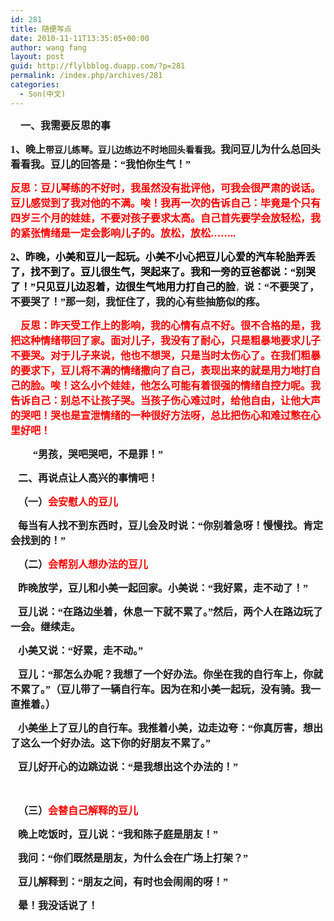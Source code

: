 ```yaml
---
id: 281
title: 随便写点
date: 2010-11-11T13:35:05+00:00
author: wang fang
layout: post
guid: http://flylbblog.duapp.com/?p=281
permalink: /index.php/archives/281
categories:
  - Son(中文)
---
```

**<span style="font-size: medium;"><span style="font-family: 楷体_GB2312;">    一、我需要反思的事</span></span>**

<span style="font-family: 楷体_GB2312; font-size: medium;"><b>1、</b></span><span style="font-family: 楷体_GB2312; font-size: medium;"><b>晚上</b></span><span style="font-family: 楷体_GB2312;"><b>带豆儿练琴。豆儿边练边不时地回头看看我。</b></span><span style="font-family: 楷体_GB2312; font-size: medium;"><b>我问豆儿为什么总回头看看我。</b></span><span style="font-family: 楷体_GB2312; font-size: medium;"><b>豆儿的回答是：“我怕你生气！”</b></span>

 <span style="color: #ff0000; font-family: 楷体_GB2312; font-size: medium;"><b>反思：</b></span><span style="font-family: 楷体_GB2312; font-size: medium;"><b><span style="color: #ff0000;">豆儿琴练的不好时，我虽然没有批评他，可我会很严肃的说话。</span></b></span><span style="font-family: 楷体_GB2312; font-size: medium;"><b><span style="color: #ff0000;">豆儿感觉到了我对他的不满。唉！我再一次的告诉自己：毕竟是个只有四岁三个月的娃娃，不要对孩子要求太高。自己首先要学会放轻松，我的紧张情绪是一定会影响儿子的。放松，放松&#8230;&#8230;..</span></b></span>

<span style="color: #000000; font-family: 楷体_GB2312; font-size: medium;"><b>2、昨晚，小美和豆儿一起玩。小美不小心把豆儿心爱的汽车轮胎弄丢了，找不到了。豆儿很生气，哭起来了。我和一旁的豆爸都说：“别哭了！”只见豆儿边忍着，边很生气地用力打自己的脸</b></span>，<span style="font-family: 楷体_GB2312; font-size: medium;"><b>说：“不要哭了，不要哭了！</b></span><span style="font-family: 楷体_GB2312; font-size: medium;"><b>”那一刻，我怔住了，我的心有些抽筋似的疼。</b></span>

<span style="font-family: 楷体_GB2312; font-size: medium;"><b>    <span style="color: #ff0000;">反思：昨天受工作上的影响，我的心情有点不好。很不合格的是，我把这种情绪带回了家。面对儿子，我没有了耐心，只是粗暴地要求儿子不要哭。对于儿子来说，他也不想哭，只是当时太伤心了。在我们粗暴的要求下，豆儿将不满的情绪撒向了自己，表现出来的就是用力地打自己的脸。唉！这么小个娃娃，他怎么可能有着很强的情绪自控力呢。我告诉自己：别总不让孩子哭。当孩子伤心难过时，给他自由，让他大声的哭吧！哭也是宣泄情绪的一种很好方法呀，总比把伤心和难过憋在心里好吧！</span></b></span>

<span style="font-family: 楷体_GB2312; font-size: medium;"><b>         “男孩，哭吧哭吧，不是罪！”</b></span>

<span style="font-family: 楷体_GB2312; font-size: medium;"><b>   二、再说点让人高兴的事情吧！</b></span>

<span style="font-family: 楷体_GB2312; font-size: medium;"><b>   （一）<span style="color: #ff0000;">会安慰人的豆儿</span></b></span>

<span style="font-family: 楷体_GB2312; font-size: medium;"><b>   每当有人找不到东西时，豆儿会及时说：“你别着急呀！慢慢找。肯定会找到的！”</b></span>

<span style="font-family: 楷体_GB2312; font-size: medium;"><b>   （二）<span style="color: #ff0000;">会帮别人想办法的豆儿</span></b></span>

<span style="font-family: 楷体_GB2312; font-size: medium;"><b>   昨晚放学，豆儿和小美一起回家。小美说：“我好累，走不动了！”</b></span>

<span style="font-family: 楷体_GB2312; font-size: medium;"><b>   豆儿说：“在路边坐着，休息一下就不累了。”然后，两个人在路边玩了一会。继续走。</b></span>

<span style="font-family: 楷体_GB2312; font-size: medium;"><b>   小美又说：“好累，走不动。”</b></span>

<span style="font-family: 楷体_GB2312; font-size: medium;"><b>   豆儿：“那怎么办呢？我想了一个好办法。你坐在我的自行车上，你就不累了。”（豆儿带了一辆自行车。因为在和小美一起玩，没有骑。我一直推着。）</b></span>

<span style="font-family: 楷体_GB2312; font-size: medium;"><b>   小美坐上了豆儿的自行车。我推着小美，边走边夸：“你真厉害，想出了这么一个好办法。这下你的好朋友不累了。”</b></span>

<span style="font-family: 楷体_GB2312; font-size: medium;"><b>   豆儿好开心的边跳边说：“是我想出这个办法的！”</b></span>

<span style="font-family: 楷体_GB2312; font-size: medium;"><b> </b></span>

<span style="font-family: 楷体_GB2312; font-size: medium;"><b>   （三）<span style="color: #ff0000;">会替自己解释的豆儿</span></b></span>

<span style="font-family: 楷体_GB2312; font-size: medium;"><b>   晚上吃饭时，豆儿说：“我和陈子庭是朋友！”</b></span>

<span style="font-family: 楷体_GB2312; font-size: medium;"><b>   我问：“你们既然是朋友，为什么会在广场上打架？”</b></span>

<span style="font-family: 楷体_GB2312; font-size: medium;"><b>   豆儿解释到：“朋友之间，有时也会闹闹的呀！”</b></span>

<span style="font-family: 楷体_GB2312; font-size: medium;"><b>   晕！我没话说了！</b></span>
